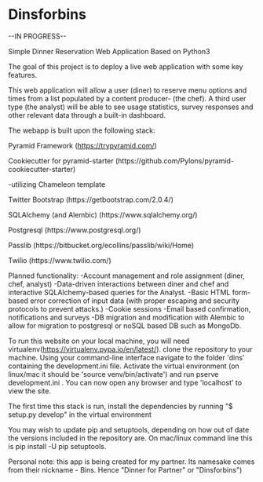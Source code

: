# Dinsforbins

--IN PROGRESS--

Simple Dinner Reservation Web Application Based on Python3

The goal of this project is to deploy a live web application with some key features.

This web application will allow a user (diner) to reserve menu options and times from a list populated by a content producer- (the chef). A third user type (the analyst) will be able to see usage statistics, survey responses and other relevant data through a built-in dashboard.

The webapp is built upon the following stack:

Pyramid Framework (https://trypyramid.com/)
<p>  Cookiecutter for pyramid-starter (https://github.com/Pylons/pyramid-cookiecutter-starter)
<p>   -utilizing Chameleon template
<p>Twitter Bootstrap (https://getbootstrap.com/2.0.4/)
<p>SQLAlchemy (and Alembic) (https://www.sqlalchemy.org/)
<p>Postgresql (https://www.postgresql.org/)
<p>Passlib (https://bitbucket.org/ecollins/passlib/wiki/Home)
<p>Twilio (https://www.twilio.com/)


Planned functionality:
-Account management and role assignment (diner, chef, analyst)
-Data-driven interactions between diner and chef and interactive SQLAlchemy-based queries for the Analyst.
-Basic HTML form-based error correction of input data (with proper escaping and security protocols to prevent attacks.)
-Cookie sessions
-Email based confirmation, notifications and surveys
-DB migration and modification with Alembic to allow for migration to postgresql or noSQL based DB such as MongoDb.

To run this website on your local machine, you will need virtualenv(https://virtualenv.pypa.io/en/latest/). clone the repository to your machine. Using your command-line interface navigate to the folder 'dins' containing the development.ini file. Activate the virtual environment (on linux/mac it should be 'source venv/bin/activate') and run pserve development.ini . You can now open any browser and type 'localhost' to view the site.

The first time this stack is run, install the dependencies by running "$ setup.py develop" in the virtual environment

You may wish to update pip and setuptools, depending on how out of date the versions included in the repository are. On mac/linux command line this is pip install -U pip setuptools.

Personal note: this app is being created for my partner. Its namesake comes from their nickname - Bins. Hence "Dinner for Partner" or "Dinsforbins")
